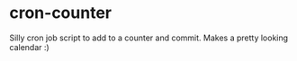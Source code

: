 # cron-counter
Silly cron job script to add to a counter and commit. Makes a pretty looking calendar :) 
